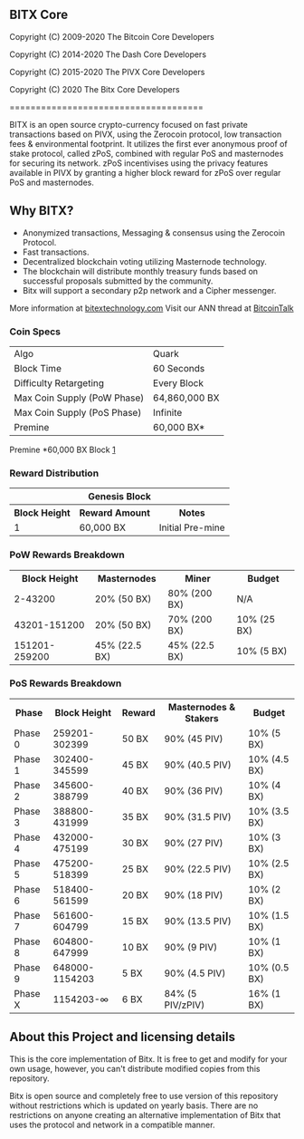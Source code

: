 BITX Core
-
Copyright (C) 2009-2020 The Bitcoin Core Developers

Copyright (C) 2014-2020 The Dash Core Developers

Copyright (C) 2015-2020 The PIVX Core Developers

Copyright (C) 2020 The Bitx Core Developers

=====================================

BITX is an open source crypto-currency focused on fast private transactions based on PIVX, using the Zerocoin protocol, low transaction fees & environmental footprint.  It utilizes the first ever anonymous proof of stake protocol, called zPoS, combined with regular PoS and masternodes for securing its network. zPoS incentivises using the privacy features available in PIVX by granting a higher block reward for zPoS over regular PoS and masternodes. 

Why BITX?
-
- Anonymized transactions, Messaging & consensus using the Zerocoin Protocol.
- Fast transactions.
- Decentralized blockchain voting utilizing Masternode technology. 
- The blockchain will distribute monthly treasury funds based on successful proposals submitted by the community.
- Bitx will support a secondary p2p network and a Cipher messenger.

More information at [bitextechnology.com](http://www.bitxtechnology.com) Visit our ANN thread at [BitcoinTalk](http://www.bitcointalk.org/index.php?topic=1262920)

### Coin Specs
<table>
<tr><td>Algo</td><td>Quark</td></tr>
<tr><td>Block Time</td><td>60 Seconds</td></tr>
<tr><td>Difficulty Retargeting</td><td>Every Block</td></tr>
<tr><td>Max Coin Supply (PoW Phase)</td><td>64,860,000 BX</td></tr>
<tr><td>Max Coin Supply (PoS Phase)</td><td>Infinite</td></tr>
<tr><td>Premine</td><td>60,000 BX*</td></tr>
</table>

Premine *60,000 BX  Block [1](http://139.180.161.31:3001/tx/1bf19f22d2828ccc93f520a7ccd346a1119590a5e845a444e8db42a9cc6d6be6)

### Reward Distribution

<table>
<th colspan=4>Genesis Block</th>
<tr><th>Block Height</th><th>Reward Amount</th><th>Notes</th></tr>
<tr><td>1</td><td>60,000 BX</td><td>Initial Pre-mine</td></tr>
</table>

### PoW Rewards Breakdown

<table>
<th>Block Height</th><th>Masternodes</th><th>Miner</th><th>Budget</th>
<tr><td>2-43200</td><td>20% (50 BX)</td><td>80% (200 BX)</td><td>N/A</td></tr>
<tr><td>43201-151200</td><td>20% (50 BX)</td><td>70% (200 BX)</td><td>10% (25 BX)</td></tr>
<tr><td>151201-259200</td><td>45% (22.5 BX)</td><td>45% (22.5 BX)</td><td>10% (5 BX)</td></tr>
</table>

### PoS Rewards Breakdown

<table>
<th>Phase</th><th>Block Height</th><th>Reward</th><th>Masternodes & Stakers</th><th>Budget</th>
<tr><td>Phase 0</td><td>259201-302399</td><td>50 BX</td><td>90% (45 PIV)</td><td>10% (5 BX)</td></tr>
<tr><td>Phase 1</td><td>302400-345599</td><td>45 BX</td><td>90% (40.5 PIV)</td><td>10% (4.5 BX)</td></tr>
<tr><td>Phase 2</td><td>345600-388799</td><td>40 BX</td><td>90% (36 PIV)</td><td>10% (4 BX)</td></tr>
<tr><td>Phase 3</td><td>388800-431999</td><td>35 BX</td><td>90% (31.5 PIV)</td><td>10% (3.5 BX)</td></tr>
<tr><td>Phase 4</td><td>432000-475199</td><td>30 BX</td><td>90% (27 PIV)</td><td>10% (3 BX)</td></tr>
<tr><td>Phase 5</td><td>475200-518399</td><td>25 BX</td><td>90% (22.5 PIV)</td><td>10% (2.5 BX)</td></tr>
<tr><td>Phase 6</td><td>518400-561599</td><td>20 BX</td><td>90% (18 PIV)</td><td>10% (2 BX)</td></tr>
<tr><td>Phase 7</td><td>561600-604799</td><td>15 BX</td><td>90% (13.5 PIV)</td><td>10% (1.5 BX)</td></tr>
<tr><td>Phase 8</td><td>604800-647999</td><td>10 BX</td><td>90% (9 PIV)</td><td>10% (1 BX)</td></tr>
<tr><td>Phase 9</td><td>648000-1154203</td><td>5 BX</td><td>90% (4.5 PIV)</td><td>10% (0.5 BX)</td></tr>
<tr><td>Phase X</td><td>1154203-∞</td><td>6 BX</td><td>84% (5 PIV/zPIV)</td><td>16% (1 BX)</td></tr>
</table>

About this Project and licensing details
-
This is the core implementation of Bitx. It is free to get and modify for your own usage, however, you can't distribute modified copies from this repository.

Bitx is open source and completely free to use version of this repository without restrictions which is updated on yearly basis. There are no restrictions on anyone creating an alternative implementation of Bitx that uses the protocol and network in a compatible manner.


